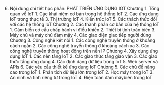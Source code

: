 6. Nội dung chi tiết học phần: PHÁT TRIỂN ỨNG DỤNG IOT
Chương 1. Tổng quan về IoT
1\. Các khái niệm cơ bản trong hệ thống IoT
2\. Các ứng dụng IoT trong thực tế
3\. Thị trường IoT
4\. Kiến trúc IoT
5\. Các thách thức đối với các hệ thống IoT
Chương 2. Các thành phần cơ bản của hệ thống IoT
1\. Cảm biến cơ cấu chấp hành vi điều khiển
2\. Thiết bị tính toán biên
3\. Máy chủ và máy chủ đám mây
4\. Các giao diện giao tiếp người dùng
Chương 3. Công nghệ kết nối
1\. Các công nghệ truyền thông ở khoảng cách ngắn
2\. Các công nghệ truyền thông ở khoảng cách xa
3\. Các công nghệ truyền thông hoạt động trên nền IP
Chương 4. Xây dựng ứng dụng IoT
1\. Các nền tảng IoT
2\. Các giao thức tầng giao vận
3\. Các giao thức tầng ứng dụng
4\. Các định dạng dữ liệu trong IoT
5\. Web server và APIs
6\. Các yêu cầu thiết kế ứng dụng IoT
Chương 5. Các chủ đề nâng cao trong IoT
1\. Phân tích dữ liệu lớn trong IoT
2\. Học máy trong IoT
3\. An ninh và tính riêng tư trong IoT
4\. Điện toán đám mâybiên trong IoT
